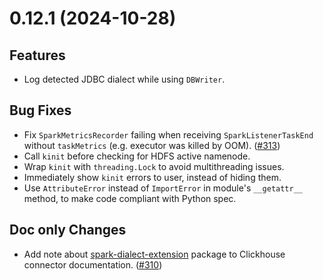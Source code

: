 # 0.12.1 (2024-10-28)

## Features

- Log detected JDBC dialect while using `DBWriter`.

## Bug Fixes

- Fix `SparkMetricsRecorder` failing when receiving `SparkListenerTaskEnd` without `taskMetrics` (e.g. executor was killed by OOM). ([#313](https://github.com/MobileTeleSystems/onetl/pull/313))
- Call `kinit` before checking for HDFS active namenode.
- Wrap `kinit` with `threading.Lock` to avoid multithreading issues.
- Immediately show `kinit` errors to user, instead of hiding them.
- Use `AttributeError` instead of `ImportError` in module's `__getattr__` method, to make code compliant with Python spec.

## Doc only Changes

- Add note about [spark-dialect-extension](https://github.com/MobileTeleSystems/spark-dialect-extension) package to Clickhouse connector documentation. ([#310](https://github.com/MobileTeleSystems/onetl/pull/310))
